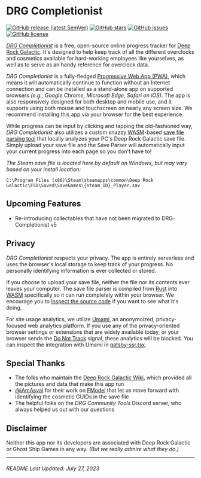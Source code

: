 # DRG Completionist

[![GitHub release (latest SemVer)](https://img.shields.io/github/v/release/spicyboys/drg-completionist?color=darkgreen)](https://github.com/spicyboys/drg-completionist/releases)
[![GitHub stars](https://img.shields.io/github/stars/spicyboys/drg-completionist)](https://github.com/spicyboys/drg-completionist/stargazers)
[![GitHub issues](https://img.shields.io/github/issues/spicyboys/drg-completionist)](https://github.com/spicyboys/drg-completionist/issues)
[![GitHub license](https://img.shields.io/github/license/spicyboys/drg-completionist?color=darkred)](https://github.com/spicyboys/drg-completionist/blob/main/LICENSE)

_[DRG Completionist](https://drg-completionist.com/)_ is a free, open-source online progress tracker for [Deep Rock Galactic](https://www.deeprockgalactic.com/). It's designed to help keep track of all the different overclocks and cosmetics available for hard-working employees like yourselves, as well as to serve as an handy reference for overclock data.

_DRG Completionist_ is a fully-fledged [Progressive Web App (PWA)](https://en.wikipedia.org/wiki/Progressive_web_application), which means it will automatically continue to function without an Internet connection and can be installed as a stand-alone app on supported browsers _(e.g., Google Chrome, Microsoft Edge, Safari on iOS)_. The app is also responsively designed for both desktop and mobile use, and it supports using both mouse and touchscreen on nearly any screen size. We recommend installing this app via your browser for the best experience.

While progress can be input by clicking and tapping the old-fashioned way, _DRG Completionist_ also utilizes a custom snazzy [WASM](https://en.wikipedia.org/wiki/WebAssembly)-based [save file parsing tool](https://github.com/rob0rt/drg-save-parser/) that locally analyzes your PC's Deep Rock Galactic save file. Simply upload your save file and the Save Parser will automatically input your current progress into each page so you don't have to!

_The Steam save file is located here by default on Windows, but may vary based on your install location:_

`C:\Program Files (x86)\Steam\steamapps\common\Deep Rock Galactic\FSD\Saved\SaveGames\{steam_ID}_Player.sav`

## Upcoming Features

- Re-introducing collectables that have not been migrated to DRG-Completionist v5

## Privacy

_DRG Completionist_ respects your privacy. The app is entirely serverless and uses the browser's local storage to keep track of your progress. No personally identifying information is ever collected or stored.

If you choose to upload your save file, neither the file nor its contents ever leaves your computer. The save file parser is compiled from [Rust](<https://en.wikipedia.org/wiki/Rust_(programming_language)>) into [WASM](https://en.wikipedia.org/wiki/WebAssembly) specifically so it can run completely within your browser. We encourage you to [inspect the source code](https://github.com/rob0rt/drg-save-parser) if you want to see what it's doing.

For site usage analytics, we utilize [Umami](https://umami.is/), an anonymoized, privacy-focused web analytics platform. If you use any of the privacy-oriented browser settings or extensions that are widely available today, or your browser sends the [Do Not Track](https://www.eff.org/issues/do-not-track) signal, these analytics will be blocked. You can inspect the integration with Umami in [gatsby-ssr.tsx](gatsby-ssr.tsx).

## Special Thanks

- The folks who maintain the [Deep Rock Galactic Wiki](https://deeprockgalactic.gamepedia.com/Deep_Rock_Galactic_Wiki), which provided all the pictures and data that make this app run
- [@iAmAsval](https://github.com/iAmAsval) for their work on [FModel](https://github.com/iAmAsval/FModel) that let us move forward with identifying the cosmetic GUIDs in the save file
- The helpful folks on the _DRG Community Tools_ Discord server, who always helped us out with our questions

## Disclaimer

Neither this app nor its developers are associated with Deep Rock Galactic or Ghost Ship Games in any way. _(But we really admire what they do.)_

---

###### README Last Updated: July 27, 2023
